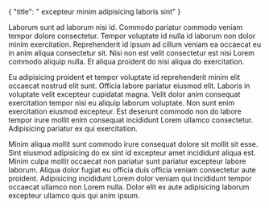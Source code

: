 {
  "title": " excepteur minim adipisicing laboris sint"
}

Laborum sunt ad laborum nisi id. Commodo pariatur commodo veniam tempor dolore consectetur. Tempor voluptate id nulla id laborum non dolor minim exercitation. Reprehenderit id ipsum ad cillum veniam ea occaecat eu in anim aliqua consectetur sit. Nisi non est velit consectetur est nisi Lorem commodo aliquip nulla. Et aliqua proident do nisi aliqua do exercitation.

Eu adipisicing proident et tempor voluptate id reprehenderit minim elit occaecat nostrud elit sunt. Officia labore pariatur eiusmod elit. Laboris in voluptate velit excepteur cupidatat magna. Velit dolor anim consequat exercitation tempor nisi eu aliquip laborum voluptate. Non sunt enim exercitation eiusmod excepteur. Est deserunt commodo non do labore tempor irure mollit enim consequat incididunt Lorem ullamco consectetur. Adipisicing pariatur ex qui exercitation.

Minim aliqua mollit sunt commodo irure consequat dolore sit mollit sit esse. Sint eiusmod adipisicing do ex sint id excepteur amet incididunt aliqua est. Minim culpa mollit occaecat non pariatur sunt pariatur excepteur labore laborum. Aliqua dolor fugiat eu officia duis officia veniam consectetur aute proident. Adipisicing incididunt Lorem dolor veniam qui incididunt tempor occaecat ullamco non Lorem nulla. Dolor elit ex aute adipisicing laborum excepteur ullamco quis qui anim ipsum.